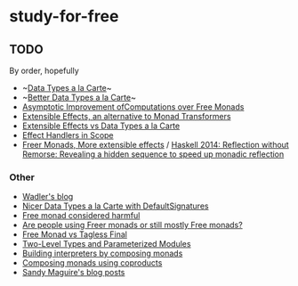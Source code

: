 # study-for-free

## TODO

By order, hopefully

- ~[Data Types a la Carte](https://www.cs.ru.nl/~W.Swierstra/Publications/DataTypesALaCarte.pdf)~
- ~[Better Data Types a la Carte](https://reasonablypolymorphic.com/blog/better-data-types-a-la-carte/)~
- [Asymptotic Improvement ofComputations over Free Monads](https://www.janis-voigtlaender.eu/papers/AsymptoticImprovementOfComputationsOverFreeMonads.pdf)
- [Extensible Effects, an alternative to Monad Transformers](http://okmij.org/ftp/Haskell/extensible/index.html)
- [Extensible Effects vs Data Types a la Carte](http://okmij.org/ftp/Haskell/extensible/extensible-a-la-carte.html)
- [Effect Handlers in Scope](https://www.cs.ox.ac.uk/people/nicolas.wu/papers/Scope.pdf)
- [Freer Monads, More extensible effects](http://okmij.org/ftp/Haskell/extensible/more.pdf) / [Haskell 2014: Reflection without Remorse: Revealing a hidden sequence to speed up monadic reflection](https://www.youtube.com/watch?v=_XoI65Rxmss&t=5s)

### Other

- [Wadler's blog](https://wadler.blogspot.com/2008/02/data-types-la-carte.html)
- [Nicer Data Types a la Carte with DefaultSignatures](https://yairchu.github.io/posts/dtalc-with-defaultsigs.html)
- [Free monad considered harmful](https://markkarpov.com/post/free-monad-considered-harmful.html)
- [Are people using Freer monads or still mostly Free monads?](https://www.reddit.com/r/haskell/comments/7q4sku/are_people_using_freer_monads_or_still_mostly/dsmlnh7/)
- [Free Monad vs Tagless Final](https://medium.com/@agaro1121/free-monad-vs-tagless-final-623f92313eac)
- [Two-Level Types and Parameterized Modules](https://www.researchgate.net/publication/2538376_Two-Level_Types_and_Parameterized_Modules_Functional_Pearls)
- [Building interpreters by composing monads](https://dl.acm.org/citation.cfm?id=178068)
- [Composing  monads  using  coproducts](http://www.informatik.uni-bremen.de/~clueth/papers/icfp02.pdf)
- [Sandy Maguire's blog posts](https://reasonablypolymorphic.com/blog/archives/)
